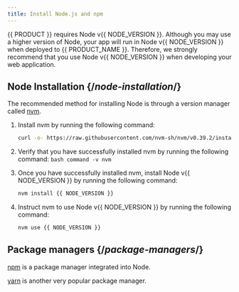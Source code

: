 ```yaml
---
title: Install Node.js and npm
---
```


{{ PRODUCT }} requires Node v{{ NODE_VERSION }}. Although you may use a higher version of Node, your app will run in Node v{{ NODE_VERSION }} when deployed to {{ PRODUCT_NAME }}. Therefore, we strongly recommend that you use Node v{{ NODE_VERSION }} when developing your web application.

## Node Installation {/*node-installation*/}

The recommended method for installing Node is through a version manager called [nvm](https://github.com/nvm-sh/nvm). 

1.  Install nvm by running the following command:
    ```bash
    curl -o- https://raw.githubusercontent.com/nvm-sh/nvm/v0.39.2/install.sh | bash
    ```

2.   Verify that you have successfully installed nvm by running the following command:
    ```bash
    command -v nvm
    ```

3.  Once you have successfully installed nvm, install Node v{{ NODE_VERSION }} by running the following command:
    ```bash
    nvm install {{ NODE_VERSION }}
    ```

4.  Instruct nvm to use Node v{{ NODE_VERSION }} by running the following command:
    ```bash
    nvm use {{ NODE_VERSION }}
    ```

## Package managers {/*package-managers*/}

[npm](https://www.npmjs.com/) is a package manager integrated into Node.

[yarn](https://classic.yarnpkg.com/en/docs/cli/) is another very popular package manager.

